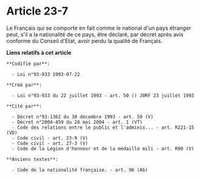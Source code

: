 # Article 23-7

Le Français qui se comporte en fait comme le national d'un pays étranger peut, s'il a la nationalité de ce pays, être
déclaré, par décret après avis conforme du Conseil d'Etat, avoir perdu la qualité de Français.

**Liens relatifs à cet article**

	**Codifié par**:

	  - Loi n°93-933 1993-07-22

	**Créé par**:

	  - Loi n°93-933 du 22 juillet 1993 - art. 50 () JORF 23 juillet 1993

	**Cité par**:

	  - Décret n°93-1362 du 30 décembre 1993 - art. 59 (V)
	  - Décret n°2004-459 du 28 mai 2004 - art. 1 (VT)
	  - Code des relations entre le public et l'adminis... - art. R221-15 (VD)
	  - Code civil - art. 23-9 (V)
	  - Code civil - art. 27-3 (V)
	  - Code de la Légion d'honneur et de la médaille mili - art. R90 (V)

	**Anciens textes**:

	  - Code de la nationalité française. - art. 96 (Ab)
